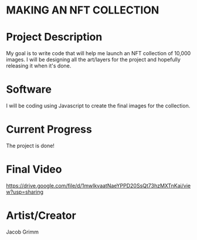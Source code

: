 # MAKING AN NFT COLLECTION
# Project Description 
My goal is to write code that will help me launch an NFT collection of 10,000 images. I will be designing all the art/layers for the project and hopefully releasing it when it's done.
# Software
I will be coding using Javascript to create the final images for the collection.
# Current Progress
The project is done!
# Final Video
https://drive.google.com/file/d/1mwIkvaatNaeYPPD20SsQt73hzMXTnKai/view?usp=sharing
# Artist/Creator
Jacob Grimm
